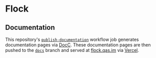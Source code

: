 # Flock

## Documentation

This repository's [`publish-documentation`](https://github.com/qasim/Flock/blob/main/.github/workflows/ci.yml) workflow job generates documentation pages via [DocC](https://www.swift.org/documentation/docc). These documentation pages are then pushed to the [`docs`](https://github.com/qasim/Flock/tree/docs/Documentation/public) branch and served at [flock.qas.im](https://flock.qas.im) via [Vercel](https://vercel.com).